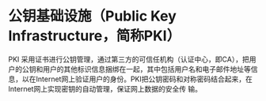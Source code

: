 # 公钥基础设施（Public Key Infrastructure，简称PKI）

PKI 采用证书进行公钥管理，通过第三方的可信任机构（认证中心，即CA），把用户的公钥和用户的其他标识信息捆绑在一起，其中包括用户名和电子邮件地址等信 息，以在Internet网上验证用户的身份。PKI把公钥密码和对称密码结合起来，在Internet网上实现密钥的自动管理，保证网上数据的安全传 输。
